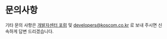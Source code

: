 # 문의사항

기타 문의 사항은 [개발자센터 포럼](https://developers.koscom.co.kr/discussions#!/forum/forums/list.page) 및 developers@koscom.co.kr 로 보내 주시면 신속하게 답변 드리겠습니다.



